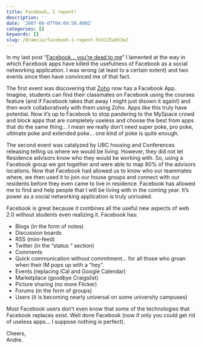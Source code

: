 ```yaml
---
title: Facebook… I repent!
description: ''
date: '2007-08-07T04:09:58.000Z'
categories: []
keywords: []
slug: /@ramcio/facebook-i-repent-5e3225ab53e2
---
```


In my last post “[Facebook… you’re dead to me](http://weblogs.elearning.ubc.ca/andre/2007/07/facebook_youre_dead_to_me.html)” I lamented at the way in which Facebook apps have killed the usefulness of Facebook as a social networking application. I was wrong (at least to a certain extent) and two events since then have convinced me of that fact.

The first event was discovering that [Zoho](//www.zoho.com) now has a Facebook App. Imagine, students can find their classmates on Facebook using the courses feature (and if Facebook takes that away I might just disown it again!) and then work collaboratively with them using Zoho. Apps like this truly have potential. Now it’s up to Facebook to stop pandering to the MySpace crowd and block apps that are completely useless and choose the best from apps that do the same thing… I mean we really don’t need super poke, pro poke, ultimate poke and extended poke… one kind of poke is quite enough.

The second event was catalyzed by UBC housing and Conferences releasing telling us where we would be living. However, they did not let Residence advisors know who they would be working with. So, using a Facebook group we got together and were able to map 80% of the advisors locations. Now that Facebook had allowed us to know who our teammates where, we then used it to join our house groups and connect with our residents before they even came to live in residence. Facebook has allowed me to find and help people that I will be living with in the coming year. It’s power as a social networking application is truly unrivaled.

Facebook is great because it combines all the useful new aspects of web 2.0 without students even realizing it. Facebook has:

*   Blogs (in the form of notes)
*   Discussion boards
*   RSS (mini-feed)
*   Twitter (in the “status “ section)
*   Comments
*   Quick communication without commitment… for all those who groan when their IM pops up with a “hey”.
*   Events (replacing iCal and Google Calendar)
*   Marketplace (goodbye Craigslist)
*   Picture sharing (no more Flicker)
*   Forums (in the form of groups)
*   Users (it is becoming nearly universal on some university campuses)

Most Facebook users don’t even know that some of the technologies that Facebook replaces exist. Well done Facebook (now if only you could get rid of useless apps… I suppose nothing is perfect).

Cheers,  
Andre.